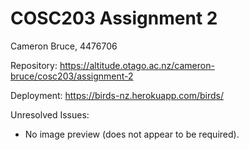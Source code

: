 # COSC203 Assignment 2
Cameron Bruce, 4476706

Repository: <https://altitude.otago.ac.nz/cameron-bruce/cosc203/assignment-2>

Deployment: <https://birds-nz.herokuapp.com/birds/>

Unresolved Issues:
* No image preview (does not appear to be required).